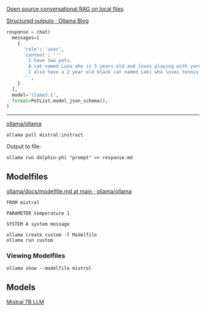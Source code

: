 [Open source conversational RAG on local files](https://www.reddit.com/r/ollama/comments/1h1q4n9/open_source_conversational_rag_on_local_files/?share_id=73QeDKAeaHjhxxHZZkPho&utm_name=androidcss)

[Structured outputs · Ollama Blog](https://ollama.com/blog/structured-outputs)

```python
response = chat(
  messages=[
    {
      'role': 'user',
      'content': '''
        I have two pets.
        A cat named Luna who is 5 years old and loves playing with yarn. She has grey fur.
        I also have a 2 year old black cat named Loki who loves tennis balls.
      ''',
    }
  ],
  model='llama3.1',
  format=PetList.model_json_schema(),
)
```

---

[ollama/ollama](https://github.com/ollama/ollama)

```
ollama pull mistral:instruct
```

Output to file:

```
ollama run dolphin-phi "prompt" >> response.md
```

## Modelfiles

[ollama/docs/modelfile.md at main · ollama/ollama](https://github.com/ollama/ollama/blob/main/docs/modelfile.md)

```ModelFile
FROM mistral

PARAMETER temperature 1

SYSTEM A system message
```

```
ollama create custom -f Modelfile
ollama run custom
```

### Viewing Modelfiles

```
ollama show --modelfile mistral
```

## Models

[Mistral 7B LLM](https://www.promptingguide.ai/models/mistral-7b)
